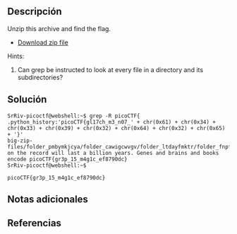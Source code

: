 ## Descripción
Unzip this archive and find the flag.
- [Download zip file](https://artifacts.picoctf.net/c/504/big-zip-files.zip)

Hints:
1. Can grep be instructed to look at every file in a directory and its subdirectories?
## Solución 

```
SrRiv-picoctf@webshell:~$ grep -R picoCTF{
.python_history:'picoCTF{gl17ch_m3_n07_' + chr(0x61) + chr(0x34) + chr(0x33) + chr(0x39) + chr(0x32) + chr(0x64) + chr(0x32) + chr(0x65) + '}'
big-zip-files/folder_pmbymkjcya/folder_cawigcwvgv/folder_ltdayfmktr/folder_fnpfclfyee/whzxrpivpqld.txt:information on the record will last a billion years. Genes and brains and books encode picoCTF{gr3p_15_m4g1c_ef8790dc}
SrRiv-picoctf@webshell:~$ 

picoCTF{gr3p_15_m4g1c_ef8790dc}

```

## Notas adicionales 
## Referencias